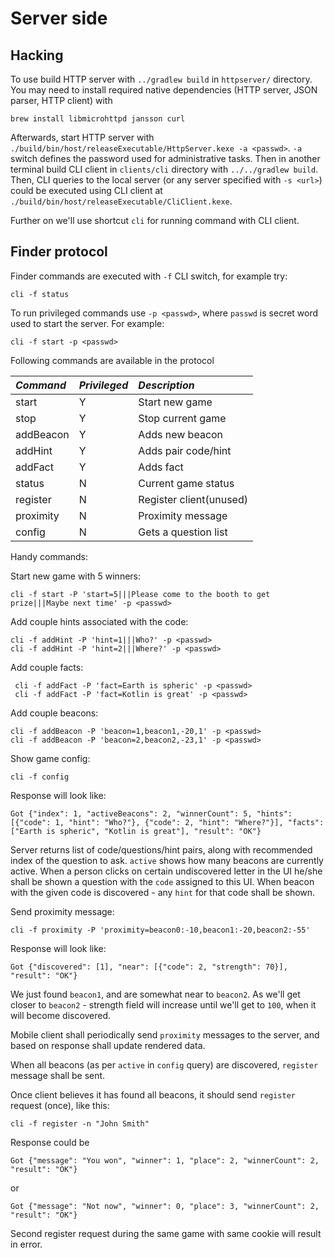 # Server side #
## Hacking ###
To use build HTTP server with `../gradlew build` in `httpserver/` directory.
You may need to install required native dependencies (HTTP server, JSON parser, HTTP client) with

    brew install libmicrohttpd jansson curl

Afterwards, start HTTP server with `./build/bin/host/releaseExecutable/HttpServer.kexe -a <passwd>`.
`-a` switch defines the password used for administrative tasks. 
Then in another terminal build CLI client in `clients/cli` directory with `../../gradlew build`.
Then, CLI queries to the local server (or any server specified with `-s <url>`) could be executed 
using CLI client at `./build/bin/host/releaseExecutable/CliClient.kexe`.

Further on we'll use shortcut `cli` for running command with CLI client.

## Finder protocol ##

Finder commands are executed with `-f` CLI switch, for example try:

    cli -f status

To run privileged commands use `-p <passwd>`, where `passwd` is secret word used to start the server.
For example:

    cli -f start -p <passwd>

Following commands are available in the protocol

| *Command*   | *Privileged* | *Description*           |
|:------------|--------------|:------------------------|
| start       |     Y        | Start new game          |
| stop        |     Y        | Stop current game       |
| addBeacon   |     Y        | Adds new beacon         |
| addHint     |     Y        | Adds pair code/hint     |
| addFact     |     Y        | Adds fact               |
| status      |     N        | Current game status     |
| register    |     N        | Register client(unused) |
| proximity   |     N        | Proximity message       |
| config      |     N        | Gets a question list    |
 
 Handy commands:
 
 Start new game with 5 winners:

    cli -f start -P 'start=5|||Please come to the booth to get prize|||Maybe next time' -p <passwd>

 Add couple hints associated with the code:
    
    cli -f addHint -P 'hint=1|||Who?' -p <passwd>
    cli -f addHint -P 'hint=2|||Where?' -p <passwd>
 
 Add couple facts:
     
     cli -f addFact -P 'fact=Earth is spheric' -p <passwd>
     cli -f addFact -P 'fact=Kotlin is great' -p <passwd>
  
  
 Add couple beacons:

    cli -f addBeacon -P 'beacon=1,beacon1,-20,1' -p <passwd>
    cli -f addBeacon -P 'beacon=2,beacon2,-23,1' -p <passwd>

  Show game config:
 
    cli -f config

 Response will look like:

    Got {"index": 1, "activeBeacons": 2, "winnerCount": 5, "hints": [{"code": 1, "hint": "Who?"}, {"code": 2, "hint": "Where?"}], "facts": ["Earth is spheric", "Kotlin is great"], "result": "OK"}
    
 Server returns list of code/questions/hint pairs, along with recommended index of the question to ask.
 `active` shows how many beacons are currently active. When a person clicks on 
 certain undiscovered letter in the UI he/she shall be shown a question with the `code` assigned to this UI.
 When beacon with the given code is discovered - any `hint` for that code shall be shown. 

 Send proximity message:

    cli -f proximity -P 'proximity=beacon0:-10,beacon1:-20,beacon2:-55' 
 
 Response will look like:
 
    Got {"discovered": [1], "near": [{"code": 2, "strength": 70}], "result": "OK"}
 
 We just found `beacon1`, and are somewhat near to `beacon2`. As we'll get closer to `beacon2` -
 strength field will increase until we'll get to `100`, when it will become discovered.
 
 Mobile client shall periodically send `proximity` messages to the server, and based on response shall
 update rendered data.

 When all beacons (as per `active` in `config` query) are discovered, `register` message
 shall be sent.

 Once client believes it has found all beacons, it should send `register` request (once), like this:

    cli -f register -n "John Smith"

 Response could be

    Got {"message": "You won", "winner": 1, "place": 2, "winnerCount": 2, "result": "OK"}

 or

    Got {"message": "Not now", "winner": 0, "place": 3, "winnerCount": 2, "result": "OK"}

 Second register request during the same game with same cookie will result in error.
